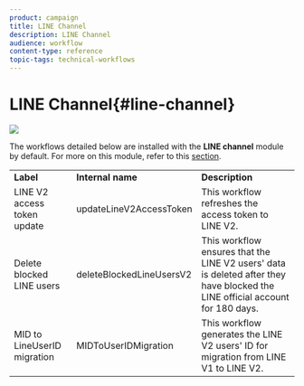 ```yaml
---
product: campaign
title: LINE Channel
description: LINE Channel
audience: workflow
content-type: reference
topic-tags: technical-workflows
---
```


# LINE Channel{#line-channel}

![](assets/do-not-localize/common.svg)

The workflows detailed below are installed with the **LINE channel** module by default. For more on this module, refer to this [section](../../../common/delivery/using/line-channel.md).

<table> 
 <tbody> 
  <tr> 
   <td> <strong>Label</strong><br /> </td> 
   <td> <strong>Internal name</strong><br /> </td> 
   <td> <strong>Description</strong><br /> </td> 
  </tr> 
  <tr> 
   <td> <span class="uicontrol">LINE V2 access token update</span> <br /> </td> 
   <td> <span class="uicontrol">updateLineV2AccessToken</span> <br /> </td> 
   <td> This workflow refreshes the access token to LINE V2.<br /> </td> 
  </tr> 
  <tr> 
   <td> <span class="uicontrol">Delete blocked LINE users</span> <br /> </td> 
   <td> <span class="uicontrol">deleteBlockedLineUsersV2</span> <br /> </td> 
   <td> This workflow ensures that the LINE V2 users' data is deleted after they have blocked the LINE official account for 180 days.<br /> </td> 
  </tr> 
  <tr> 
   <td> <span class="uicontrol">MID to LineUserID migration</span> <br /> </td> 
   <td> <span class="uicontrol">MIDToUserIDMigration</span> <br /> </td> 
   <td> This workflow generates the LINE V2 users' ID for migration from LINE V1 to LINE V2.<br /> </td> 
  </tr> 
 </tbody> 
</table>

